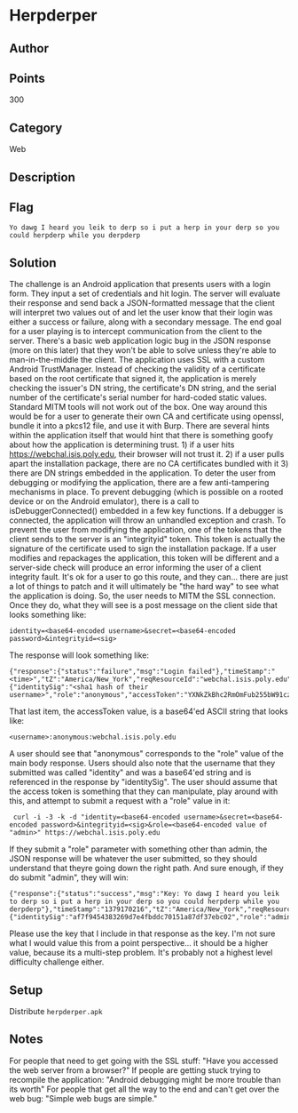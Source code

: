 # Herpderper
## Author

## Points
300
## Category
Web
## Description

## Flag
`Yo dawg I heard you leik to derp so i put a herp in your derp so you could herpderp while you derpderp`
## Solution
The challenge is an Android application that presents users with a login form. They input a set of credentials and hit login. The server will evaluate their response and send back a JSON-formatted message that the client will interpret two values out of and let the user know that their login was either a success or failure, along with a secondary message. The end goal for a user playing is to intercept communication from the client to the server. There's a basic web application logic bug in the JSON response (more on this later) that they won't be able to solve unless they're able to man-in-the-middle the client.
The application uses SSL with a custom Android TrustManager. Instead of checking the validity of a certificate based on the root certificate that signed it, the application is merely checking the issuer's DN string, the certificate's DN string, and the serial number of the certificate's serial number for hard-coded static values. Standard MITM tools will not work out of the box. One way around this would be for a user to generate their own CA and certificate using openssl, bundle it into a pkcs12 file, and use it with Burp. There are several hints within the application itself that would hint that there is something goofy about how the application is determining trust. 1) if a user hits https://webchal.isis.poly.edu, their browser will not trust it. 2) if a user pulls apart the installation package, there are no CA certificates bundled with it 3) there are DN strings embedded in the application.
To deter the user from debugging or modifying the application, there are a few anti-tampering mechanisms in place. To prevent debugging (which is possible on a rooted device or on the Android emulator), there is a call to isDebuggerConnected() embedded in a few key functions. If a debugger is connected, the application will throw an unhandled exception and crash. To prevent the user from modifying the application, one of the tokens that the client sends to the server is an "integrityid" token. This token is actually the signature of the certificate used to sign the installation package. If a user modifies and repackages the application, this token will be different and a server-side check will produce an error informing the user of a client integrity fault. It's ok for a user to go this route, and they can... there are just a lot of things to patch and it will ultimately be "the hard way" to see what the application is doing.
So, the user needs to MITM the SSL connection. Once they do, what they will see is a post message on the client side that looks something like:
```
identity=<base64-encoded username>&secret=<base64-encoded password>&integrityid=<sig>
```
The response will look something like:
```
{"response":{"status":"failure","msg":"Login failed"},"timeStamp":"<time>","tZ":"America/New_York","reqResourceId":"webchal.isis.poly.edu","clientId":{"identitySig":"<sha1 hash of their username>","role":"anonymous","accessToken":"YXNkZkBhc2RmOmFub255bW91czp3ZWJjaGFsLmlzaXMucG9seS5lZHU="}}
```
That last item, the accessToken value, is a base64'ed ASCII string that looks like:
```
<username>:anonymous:webchal.isis.poly.edu
```
A user should see that "anonymous" corresponds to the "role" value of the main body response. Users should also note that the username that they submitted was called "identity" and was a base64'ed string and is referenced in the response by "identitySig". The user should assume that the access token is something that they can manipulate, play around with this, and attempt to submit a request with a "role" value in it:
```
 curl -i -3 -k -d "identity=<base64-encoded username>&secret=<base64-encoded password>&integrityid=<sig>&role=<base64-encoded value of "admin>" https://webchal.isis.poly.edu
```
If they submit a "role" parameter with something other than admin, the JSON response will be whatever the user submitted, so they should understand that theyre going down the right path. And sure enough, if they do submit "admin", they will win:
```
{"response":{"status":"success","msg":"Key: Yo dawg I heard you leik to derp so i put a herp in your derp so you could herpderp while you derpderp"},"timeStamp":"1379170216","tZ":"America/New_York","reqResourceId":"webchal.isis.poly.edu","clientId":{"identitySig":"af7f9454383269d7e4fbddc70151a87df37ebc02","role":"admin","accessToken":"YXNkZkBhc2RmOmFkbWluOndlYmNoYWwuaXNpcy5wb2x5LmVkdQ=="}}
```
Please use the key that I include in that response as the key. I'm not sure what I would value this from a point perspective... it should be a higher value, because its a multi-step problem. It's probably not a highest level difficulty challenge either.
## Setup
Distribute `herpderper.apk`
## Notes
For people that need to get going with the SSL stuff: "Have you accessed the web server from a browser?"
If people are getting stuck trying to recompile the application: "Android debugging might be more trouble than its worth"
For people that get all the way to the end and can't get over the web bug: "Simple web bugs are simple."